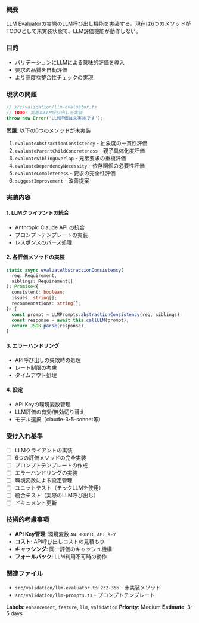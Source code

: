 ### 概要

LLM Evaluatorの実際のLLM呼び出し機能を実装する。現在は6つのメソッドがTODOとして未実装状態で、LLM評価機能が動作しない。

### 目的

- バリデーションにLLMによる意味的評価を導入
- 要求の品質を自動評価
- より高度な整合性チェックの実現

### 現状の問題

```typescript
// src/validation/llm-evaluator.ts
// TODO: 実際のLLM呼び出しを実装
throw new Error('LLM評価は未実装です');
```

**問題**: 以下の6つのメソッドが未実装
1. `evaluateAbstractionConsistency` - 抽象度の一貫性評価
2. `evaluateParentChildConcreteness` - 親子具体化度評価
3. `evaluateSiblingOverlap` - 兄弟要求の重複評価
4. `evaluateDependencyNecessity` - 依存関係の必要性評価
5. `evaluateCompleteness` - 要求の完全性評価
6. `suggestImprovement` - 改善提案

### 実装内容

#### 1. LLMクライアントの統合

- Anthropic Claude API の統合
- プロンプトテンプレートの実装
- レスポンスのパース処理

#### 2. 各評価メソッドの実装

```typescript
static async evaluateAbstractionConsistency(
  req: Requirement,
  siblings: Requirement[]
): Promise<{
  consistent: boolean;
  issues: string[];
  recommendations: string[];
}> {
  const prompt = LLMPrompts.abstractionConsistency(req, siblings);
  const response = await this.callLLM(prompt);
  return JSON.parse(response);
}
```

#### 3. エラーハンドリング

- API呼び出しの失敗時の処理
- レート制限の考慮
- タイムアウト処理

#### 4. 設定

- API Keyの環境変数管理
- LLM評価の有効/無効切り替え
- モデル選択（claude-3-5-sonnet等）

### 受け入れ基準

- [ ] LLMクライアントの実装
- [ ] 6つの評価メソッドの完全実装
- [ ] プロンプトテンプレートの作成
- [ ] エラーハンドリングの実装
- [ ] 環境変数による設定管理
- [ ] ユニットテスト（モックLLMを使用）
- [ ] 統合テスト（実際のLLM呼び出し）
- [ ] ドキュメント更新

### 技術的考慮事項

- **API Key管理**: 環境変数 `ANTHROPIC_API_KEY`
- **コスト**: API呼び出しコストの見積もり
- **キャッシング**: 同一評価のキャッシュ機構
- **フォールバック**: LLM利用不可時の動作

### 関連ファイル

- `src/validation/llm-evaluator.ts:232-356` - 未実装メソッド
- `src/validation/llm-prompts.ts` - プロンプトテンプレート

**Labels**: `enhancement`, `feature`, `llm`, `validation`
**Priority**: Medium
**Estimate**: 3-5 days
